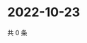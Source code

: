 # 2022-10-23

共 0 条

<!-- BEGIN WEIBO -->
<!-- 最后更新时间 Sun Oct 23 2022 16:08:24 GMT+0800 (China Standard Time) -->

<!-- END WEIBO -->
